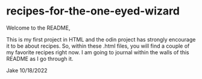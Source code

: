 # recipes-for-the-one-eyed-wizard
Welcome to the README,

This is my first project in HTML and the odin project
has strongly encourage it to be about recipes. So, within these .html
files, you will find a couple of my favorite recipes right now. I am going to journal within the walls of this README as I go through it.

Jake 10/18/2022